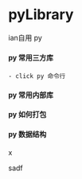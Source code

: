 # pyLibrary
ian自用 py
#### py 常用三方库
    - click py 命令行



#### py 常用内部库


#### py 如何打包


#### py 数据结构
x

sadf